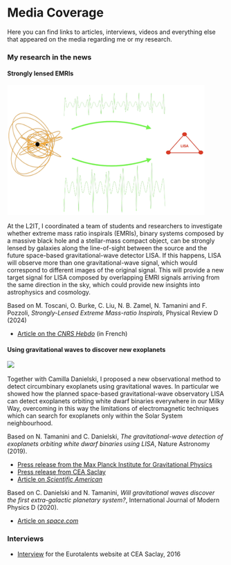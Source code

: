 # Media Coverage

Here you can find links to articles, interviews, videos and everything else that appeared on the media regarding me or my research.

### My research in the news

#### Strongly lensed EMRIs

<img src="/assets/img/Plan de travail 1@3x_0.png" height="300" />

At the L2IT, I coordinated a team of students and researchers to investigate whether extreme mass ratio inspirals (EMRIs), binary systems composed by a massive black hole and a stellar-mass compact object, can be strongly lensed by galaxies along the line-of-sight between the source and the future space-based gravitational-wave detector LISA. If this happens, LISA will observe more than one gravitational-wave signal, which would correspond to different images of the original signal. This will provide a new target signal for LISA composed by overlapping EMRI signals arriving from the same direction in the sky, which could provide new insights into astrophysics and cosmology.

Based on M. Toscani, O. Burke, C. Liu, N. B. Zamel, N. Tamanini and F. Pozzoli, _Strongly-Lensed Extreme Mass-ratio Inspirals_, Physical Review D (2024)

- [Article on the _CNRS Hebdo_](https://www.occitanie-ouest.cnrs.fr/fr/cnrsinfo/ondes-gravitationnelles-un-nouveau-signal-au-coeur-de-la-mission-spatiale-lisa) (in French)

#### Using gravitational waves to discover new exoplanets

<img src="/assets/img/DWD_with_planet.jpg" height="300" />

Together with Camilla Danielski, I proposed a new observational method to detect circumbinary exoplanets using gravitational waves. In particular we showed how the planned space-based gravitational-wave observatory LISA can detect exoplanets orbiting white dwarf binaries everywhere in our Milky Way, overcoming in this way the limitations of electromagnetic techniques which can search for exoplanets only within the Solar System neighbourhood.

Based on N. Tamanini and C. Danielski, _The gravitational-wave detection of exoplanets orbiting white dwarf binaries using LISA_, Nature Astronomy (2019).

- [Press release from the Max Planck Institute for Gravitational Physics](https://www.aei.mpg.de/28074/discovering-exoplanets-with-gravitational-waves?c=26160)
- [Press release from CEA Saclay](http://irfu.cea.fr/Phocea/Vie_des_labos/Ast/ast_visu.php?id_ast=4611&fbclid=IwAR2aueXVZrMAZEN8e58tq4DUQ6924I-WkFhqCCC8mxFcDv9rVBwp1K1bquk)
- [Article on _Scientific American_](https://www.scientificamerican.com/article/future-gravitational-wave-detectors-could-find-exoplanets-too/?fbclid=IwAR3UnG7LwTBzD6uNSpfFhEjXo4rCehHxu1J6tYaFYy82A_DUyz7x0krsaFw)

Based on C. Danielski and N. Tamanini, _Will gravitational waves discover the first extra-galactic planetary system?_, International Journal of Modern Physics D (2020).

- [Article on _space.com_](https://www.space.com/amp/gravitational-waves-to-detect-planets-beyond-galaxy.html?fbclid=IwAR0drfRXBu_hSwdaufz2PYjM8aGC7080VkSicOzRGZ2JrafsnhihspGrY6U)

### Interviews

- [Interview](https://eurotalents.cea.fr/english/postdoctoral-fellowship/Pages/Fellows%20and%20Community/Success%20Stories/Nicola-Tamanini.aspx) for the Eurotalents website at CEA Saclay, 2016
